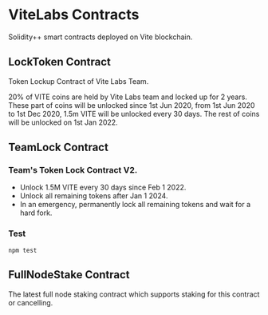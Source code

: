 # ViteLabs Contracts

Solidity++ smart contracts deployed on Vite blockchain.

## LockToken Contract

Token Lockup Contract of Vite Labs Team.

20% of VITE coins are held by Vite Labs team and locked up for 2 years. These part of coins will be unlocked since 1st Jun 2020, from 1st Jun 2020 to 1st Dec 2020, 1.5m VITE will be unlocked every 30 days. The rest of coins will be unlocked on 1st Jan 2022.

## TeamLock Contract
### Team's Token Lock Contract V2.

- Unlock 1.5M VITE every 30 days since Feb 1 2022.
- Unlock all remaining tokens after Jan 1 2024.
- In an emergency, permanently lock all remaining tokens and wait for a hard fork.

### Test 
```
npm test
```

## FullNodeStake Contract

The latest full node staking contract which supports staking for this contract or cancelling. 
